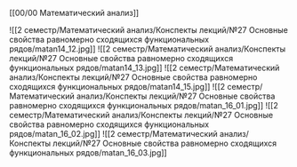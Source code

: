 [[00/00 Математический анализ]]

![[2 семестр/Математический анализ/Конспекты лекций/№27 Основные свойства равномерно сходящихся функциональных рядов/matan14_12.jpg]]
![[2 семестр/Математический анализ/Конспекты лекций/№27 Основные свойства равномерно сходящихся функциональных рядов/matan14_13.jpg]]
![[2 семестр/Математический анализ/Конспекты лекций/№27 Основные свойства равномерно сходящихся функциональных рядов/matan14_15.jpg]]
![[2 семестр/Математический анализ/Конспекты лекций/№27 Основные свойства равномерно сходящихся функциональных рядов/matan_16_01.jpg]]
![[2 семестр/Математический анализ/Конспекты лекций/№27 Основные свойства равномерно сходящихся функциональных рядов/matan_16_02.jpg]]
![[2 семестр/Математический анализ/Конспекты лекций/№27 Основные свойства равномерно сходящихся функциональных рядов/matan_16_03.jpg]]